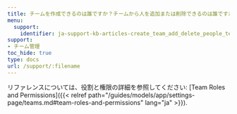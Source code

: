 ```yaml
---
title: チームを作成できるのは誰ですか？チームから人を追加または削除できるのは誰ですか？プロジェクトを削除できるのは誰ですか？
menu:
  support:
    identifier: ja-support-kb-articles-create_team_add_delete_people_team
support:
- チーム管理
toc_hide: true
type: docs
url: /support/:filename
---
```


リファレンスについては、役割と権限の詳細を参照してください: [Team Roles and Permissions]({{< relref path="/guides/models/app/settings-page/teams.md#team-roles-and-permissions" lang="ja" >}}).